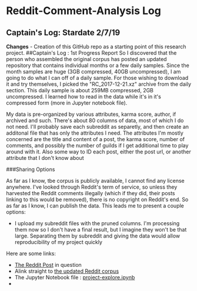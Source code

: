 # Reddit-Comment-Analysis Log
## Captain's Log: Stardate 2/7/19
__Changes__ -
Creation of this GitHub repo as a starting point of this research project.
##Captain's Log : 1st Progress Report
So I discovered that the person who assembled the original corpus has posted an updated repository that contains individual months or a few daily samples. Since the month samples are huge (3GB compressed, 40GB uncompressed), I am going to do what I can off of a daily sample. For those wishing to download it and try themselves, I picked the "RC_2017-12-21.xz" archive from the daily section. This daily sample is about 259MB compressed, 2GB uncompressed. I learned how to read in the data while it's in it's compressed form (more in Jupyter notebook file).

My data is pre-organized by various attributes, karma score, author, if archived and such. There's about 80 columns of data, most of which I do not need. I'll probably save each subreddit as separetly, and then create an additonal file that has only the attributes I need. The attributes I'm mostly concerned are the title and content of a post, the karma score, number of comments, and possibly the number of guilds if I get additional time to play around with it. Also some way to ID each post, either the post url, or another attribute that I don't know about

###Sharing Options

As far as I know, tbe corpus is publicly available, I cannot find any license anywhere. I've looked through Reddit's term of service, so unless they harvested the Reddit comments illegally (which if they did, their posts linking to this would be removed), there is no copyright on Reddit's end. So as far as I know, I can publish the data. This leads me to present a couple options:

* I upload my subreddit files with the pruned columns. I'm processing them now so I don't have a final result, but I imagine they won't be that large. Separating them by subreddit and giving the data would allow reproducibility of my project quickly




Here are some links:  

* [The Reddit Post](https://www.reddit.com/r/datasets/comments/8aen5g/update_for_the_reddit_corpus/) in question
* Alink straight to [the updated Reddit corpus](https://files.pushshift.io/reddit/)
* The Jupyter Notebook file : [project-explore.ipynb](project-explore.ipynb)
* 